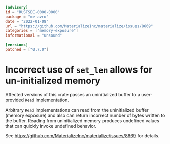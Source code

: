 ```toml
[advisory]
id = "RUSTSEC-0000-0000"
package = "mz-avro"
date = "2022-01-08"
url = "https://github.com/MaterializeInc/materialize/issues/8669"
categories = ["memory-exposure"]
informational = "unsound"

[versions]
patched = ["0.7.0"]
```

# Incorrect use of `set_len` allows for un-initialized memory

Affected versions of this crate passes an uninitialized buffer to a user-provided `Read` 
implementation.

Arbitrary `Read` implementations can read from the uninitialized buffer (memory exposure)
and also can return incorrect number of bytes written to the buffer.
Reading from uninitialized memory produces undefined values that can quickly invoke
undefined behavior.

See https://github.com/MaterializeInc/materialize/issues/8669 for details.
